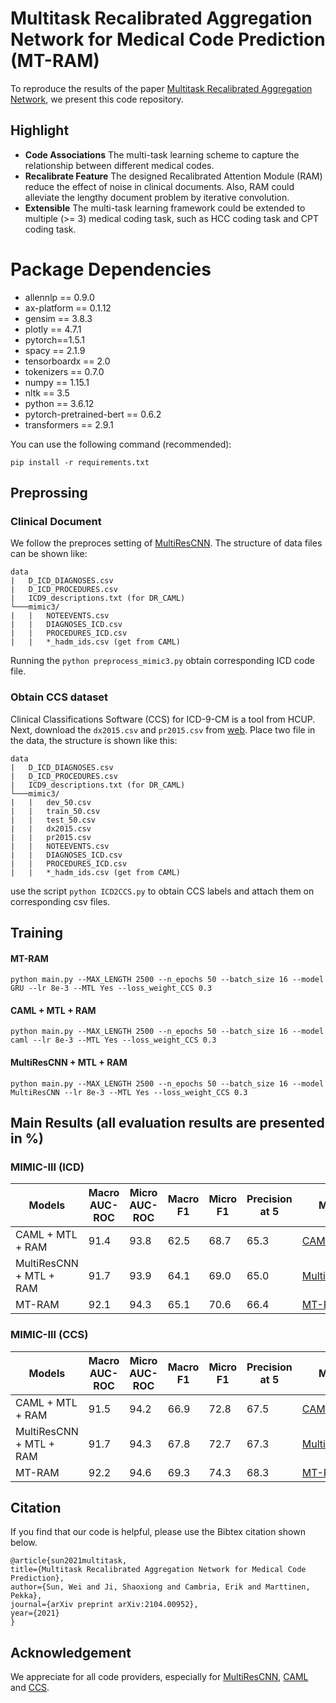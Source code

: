 # Multitask Recalibrated Aggregation Network for Medical Code Prediction (MT-RAM)
To reproduce the results of the paper [Multitask Recalibrated Aggregation Network](https://arxiv.org/abs/2104.00952), we present this code repository.

## Highlight

- **Code Associations** The multi-task learning scheme to capture the relationship between different medical codes. 
- **Recalibrate Feature** The designed Recalibrated Attention Module (RAM) reduce the effect of noise in clinical documents. Also, RAM could alleviate the lengthy document problem by iterative convolution. 
- **Extensible** The multi-task learning framework could be extended to multiple (>= 3) medical coding task, such as HCC coding task and CPT coding task. 

# Package Dependencies

* allennlp == 0.9.0
* ax-platform == 0.1.12
* gensim == 3.8.3
* plotly == 4.7.1
* pytorch==1.5.1
* spacy == 2.1.9
* tensorboardx == 2.0
* tokenizers == 0.7.0
* numpy == 1.15.1
* nltk == 3.5
* python == 3.6.12
* pytorch-pretrained-bert == 0.6.2
* transformers == 2.9.1

You can use the following command (recommended):
~~~
pip install -r requirements.txt
~~~

## Preprossing 

### Clinical Document

We follow the preproces setting of [MultiResCNN](https://github.com/foxlf823/Multi-Filter-Residual-Convolutional-Neural-Network). The structure of data files can be shown like:
```
data
|   D_ICD_DIAGNOSES.csv
|   D_ICD_PROCEDURES.csv
|   ICD9_descriptions.txt (for DR_CAML)
└───mimic3/
|   |   NOTEEVENTS.csv
|   |   DIAGNOSES_ICD.csv
|   |   PROCEDURES_ICD.csv
|   |   *_hadm_ids.csv (get from CAML)
```
Running the ```python preprocess_mimic3.py``` obtain corresponding ICD code file.

### Obtain CCS dataset

Clinical Classifications Software (CCS) for ICD-9-CM is a tool from HCUP.
Next, download the ```dx2015.csv``` and ```pr2015.csv``` from [web](https://www.hcup-us.ahrq.gov/toolssoftware/ccs/Single_Level_CCS_2015.zip). Place two file in the data, the structure is shown like this:

```
data
|   D_ICD_DIAGNOSES.csv
|   D_ICD_PROCEDURES.csv
|   ICD9_descriptions.txt (for DR_CAML)
└───mimic3/
|   |   dev_50.csv
|   |   train_50.csv
|   |   test_50.csv
|   |   dx2015.csv
|   |   pr2015.csv
|   |   NOTEEVENTS.csv
|   |   DIAGNOSES_ICD.csv
|   |   PROCEDURES_ICD.csv
|   |   *_hadm_ids.csv (get from CAML)
```
use the script ```python ICD2CCS.py``` to obtain CCS labels and attach them on corresponding csv files.

## Training

#### MT-RAM
~~~
python main.py --MAX_LENGTH 2500 --n_epochs 50 --batch_size 16 --model GRU --lr 8e-3 --MTL Yes --loss_weight_CCS 0.3
~~~
#### CAML + MTL + RAM
~~~
python main.py --MAX_LENGTH 2500 --n_epochs 50 --batch_size 16 --model caml --lr 8e-3 --MTL Yes --loss_weight_CCS 0.3
~~~
#### MultiResCNN + MTL + RAM
~~~
python main.py --MAX_LENGTH 2500 --n_epochs 50 --batch_size 16 --model MultiResCNN --lr 8e-3 --MTL Yes --loss_weight_CCS 0.3
~~~

## Main Results (all evaluation results are presented in %)
### MIMIC-III (ICD)

| Models     |  Macro AUC-ROC |  Micro AUC-ROC | Macro F1 | Micro F1 |  Precision at 5 | Model |
|--------------|-----------|-----------|-----------|--------------|-----------------------|-----|
|CAML + MTL + RAM | 91.4 | 93.8 | 62.5 | 68.7 | 65.3 | [CAML](https://drive.google.com/file/d/1f2E3nJO9C9spFujQTWALpRZMFR0hkjxg/view?usp=sharing) |
|MultiResCNN + MTL + RAM | 91.7 | 93.9 | 64.1 | 69.0 | 65.0 | [MultiResCNN](https://drive.google.com/file/d/18JQ740kIX8zbd6lGIeS5HYUNqbaUJdzd/view?usp=sharing) |
|MT-RAM    | 92.1 | 94.3 | 65.1 | 70.6 | 66.4 | [MT-RAM](https://drive.google.com/file/d/1-8TMF0qt2IJhYQnnQC7oCXh8LCdd_-Me/view?usp=sharing) |

### MIMIC-III (CCS)

| Models     |  Macro AUC-ROC |  Micro AUC-ROC | Macro F1 | Micro F1 |  Precision at 5 |Model |
|--------------|-----------|-----------|-----------|--------------|-----------------------|-----|
|CAML + MTL + RAM | 91.5 | 94.2 |	66.9 | 72.8	| 67.5 |[CAML](https://drive.google.com/file/d/1f2E3nJO9C9spFujQTWALpRZMFR0hkjxg/view?usp=sharing) |
|MultiResCNN + MTL + RAM | 91.7	| 94.3 | 67.8 |	72.7 | 67.3 |[MultiResCNN](https://drive.google.com/file/d/18JQ740kIX8zbd6lGIeS5HYUNqbaUJdzd/view?usp=sharing) |
|MT-RAM    |92.2 | 94.6 |	69.3	| 74.3	| 68.3 |[MT-RAM](https://drive.google.com/file/d/1-8TMF0qt2IJhYQnnQC7oCXh8LCdd_-Me/view?usp=sharing) |

## Citation
If you find that our code is helpful, please use the Bibtex citation shown below.

    @article{sun2021multitask,
    title={Multitask Recalibrated Aggregation Network for Medical Code Prediction},
    author={Sun, Wei and Ji, Shaoxiong and Cambria, Erik and Marttinen, Pekka},
    journal={arXiv preprint arXiv:2104.00952},
    year={2021}
    }

## Acknowledgement
We appreciate for all code providers, especially for [MultiResCNN](https://github.com/foxlf823/Multi-Filter-Residual-Convolutional-Neural-Network), [CAML](https://github.com/jamesmullenbach/caml-mimic) and [CCS](https://www.hcup-us.ahrq.gov/toolssoftware/ccs/ccs.jsp).
